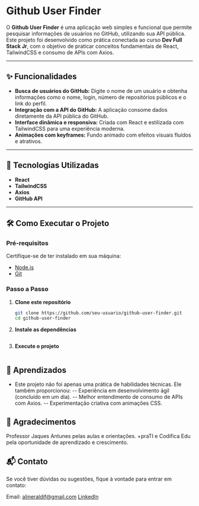 # Github User Finder  

O **Github User Finder** é uma aplicação web simples e funcional que permite pesquisar informações de usuários no GitHub, utilizando sua API pública. Este projeto foi desenvolvido como prática conectada ao curso **Dev Full Stack Jr**, com o objetivo de praticar conceitos fundamentais de React, TailwindCSS e consumo de APIs com Axios.

---

## ✨ Funcionalidades  

- **Busca de usuários do GitHub:** Digite o nome de um usuário e obtenha informações como o nome, login, número de repositórios públicos e o link do perfil.  
- **Integração com a API do GitHub:** A aplicação consome dados diretamente da API pública do GitHub.  
- **Interface dinâmica e responsiva:** Criada com React e estilizada com TailwindCSS para uma experiência moderna.  
- **Animações com keyframes:** Fundo animado com efeitos visuais fluídos e atrativos.  

---

## 🚀 Tecnologias Utilizadas  

- **React**  
- **TailwindCSS**  
- **Axios**  
- **GitHub API**  

---

## 🛠️ Como Executar o Projeto  

### Pré-requisitos  
Certifique-se de ter instalado em sua máquina:  
- [Node.js](https://nodejs.org/)  
- [Git](https://git-scm.com/)  

### Passo a Passo  

1. **Clone este repositório**  
   ```bash
   git clone https://github.com/seu-usuario/github-user-finder.git
   cd github-user-finder


2. **Instale as dependências**  
   ```npm install

3. **Execute o projeto**  
   ```npm start

## 📌 Aprendizados

- Este projeto não foi apenas uma prática de habilidades técnicas. Ele também proporcionou:
-- Experiência em desenvolvimento ágil (concluído em um dia).
-- Melhor entendimento de consumo de APIs com Axios.
-- Experimentação criativa com animações CSS.

## 🤝 Agradecimentos

Professor Jaques Antunes pelas aulas e orientações.
+praTI e Codifica Edu pela oportunidade de aprendizado e crescimento.

## 📬 Contato
Se você tiver dúvidas ou sugestões, fique à vontade para entrar em contato:

Email: alineraldif@gmail.com
[LinkedIn](https://www.linkedin.com/in/aline-raldi/)